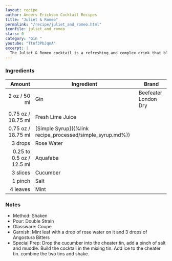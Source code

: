 ```yaml
---
layout: recipe
author: Anders Erickson Cocktail Recipes
title: "Juliet & Romeo"
permalink: "/recipe/juliet_and_romeo.html"
iconfile: juliet_and_romeo
stars: 0
category: "Gin "
youtube: "Ttnf3PbJqnA"
excerpt: |
  The Juliet & Romeo cocktail is a refreshing and complex drink that blends gin, cucumber, mint, lime juice, simple syrup, rose water, and bitters.
---
```


### Ingredients

|         Amount | Ingredient                                      | Brand                |
| -------------: | ----------------------------------------------- | -------------------- |
|           2 oz / 50 ml | Gin                                             | Beefeater London Dry |
|        0.75 oz / 18.75 ml | Fresh Lime Juice                                |
|        0.75 oz / 18.75 ml | [Simple Syrup]({%link recipe_processed/simple_syrup.md%}) |
|        3 drops | Rose Water                                      |
| 0.25 to 0.5 oz / 12.5 ml | Aquafaba                                        |
|       3 slices | Cucumber                                        |
|        1 pinch | Salt                                            |
|       4 leaves | Mint                                            |

### Notes

- Method: Shaken
- Pour: Double Strain
- Glassware: Coupe
- Garnish: Mint leaf with a drop of rose water on it and 3 drops of Angostura Bitters
- Special Prep: Drop the cucumber into the cheater tin, add a pinch of salt and muddle. Build the cocktail in the mixing tin. Add ice to the cheater tin. combine the two tins and shake.
